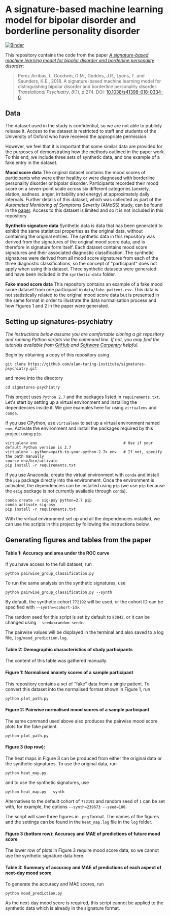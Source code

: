 # A signature-based machine learning model for bipolar disorder and borderline personality disorder

[![Binder](https://mybinder.org/badge_logo.svg)](https://mybinder.org/v2/gh/alan-turing-institute/signatures-psychiatry/lab-add-synth-data?urlpath=lab)

This repository contains the code from the paper [*A signature-based machine learning model for bipolar disorder and borderline personality disorder*](https://doi.org/10.1038/s41398-018-0334-0):

> Perez Arribas, I., Goodwin, G.M., Geddes, J.R., Lyons, T. and Saunders, K.E., 2018. A signature-based machine learning model for distinguishing bipolar disorder and borderline personality disorder. _Translational Psychiatry_, _8_(1), p.274. DOI: [10.1038/s41398-018-0334-0](https://doi.org/10.1038/s41398-018-0334-0).

## Data

The dataset used in the study is confidential, so we are not able to publicly release it. Access to the dataset is restricted to staff and students of the University of Oxford who have received the appropriate permission.

However, we feel that it is important that some similar data are provided for the purposes of demonstrating how the methods outlined in the paper work. To this end, we include three sets of synthetic data, and one example of a fake entry in the dataset.

**Mood score data** The original dataset contains the mood scores of participants who were either healthy or were diagnosed with borderline personality disorder or bipolar disorder. Participants recorded their mood score on a seven-point scale across six different categories (anxiety, elation, sadness. anger, irritability and energy) at approximately daily intervals. Further details of this dataset, which was collected as part of the _Automated Monitoring of Symptoms Severity_ (AMoSS) study, can be found in the [paper](https://doi.org/10.1038/s41398-018-0334-0). Access to this dataset is limited and so it is not included in this repository.

**Synthetic signature data** Synthetic data is data that has been generated to exhibit the same statistical properties as the original data, without containing the original entries. The synthetic data in this repository was derived from the signatures of the original mood score data, and is therefore in signature form itself. Each dataset contains mood score signatures and their associated diagnostic classification. The synthetic signatures were derived from all mood score signatures from each of the three diagnostic classifications, so the concept of "participant" does not apply when using this dataset. Three synthetic datasets were generated and have been included in the `synthetic-data` folder.

**Fake mood score data** This repository contains an example of a fake mood score dataset from one participant in `data/fake_patient.csv`. This data is not statistically related to the original mood score data but is presented in the same format in order to illustrate the data normalisation process and how Figures 1 and 2 in the paper were generated.

## Setting up signatures-psychiatry

_The instructions below assume you are comfortable cloning a git repository and running Python scripts via the command line.
If not, you may find the tutorials available from [GitHub](https://help.github.com/en/articles/cloning-a-repository) and [Software Carpentry](http://swcarpentry.github.io/python-novice-inflammation/10-cmdline/index.html) helpful._

Begin by obtaining a copy of this repository using
```
git clone https://github.com/alan-turing-institute/signatures-psychiatry.git
```
and move into the directory
```
cd signatures-psychiatry
```
This project uses `Python 2.7` and the packages listed in `requirements.txt`.
Let's start by setting up a virtual environment and installing the dependencies inside it.
We give examples here for using `virtualenv` and `conda`.

If you use CPython, use `virtualenv` to set up a virtual environment named `env`.
Activate the environment and install the packages required by this project using `pip`.
```
virtualenv env                                      # Use if your default Python version is 2.7
virtualenv --python=<path-to-your-python-2.7> env   # If not, specify the path manually
source env/bin/activate
pip install -r requirements.txt
```

If you use Anaconda, create the virtual environment with `conda` and install the `pip` package directly into the environment.
Once the environment is activated, the dependencies can be installed using `pip` (we use `pip` because the `esig` package is not currently available through `conda`).
```
conda create -n sig-psy python=2.7 pip
conda activate sig-psy
pip install -r requirements.txt
```

With the virtual environment set up and all the dependencies installed, we can use the scripts in this project by following the instructions below.

## Generating figures and tables from the paper

#### Table 1: Accuracy and area under the ROC curve

If you have access to the full dataset, run
```
python pairwise_group_classification.py
```
To run the same analysis on the synthetic signatures, use
```
python pairwise_group_classification.py --synth
```
By default, the synthetic cohort `772192` will be used, or the cohort ID can be specified with `--synth=<cohort-id>`.

The random seed for this script is set by default to `83042`, or it can be changed using `--seed=<random-seed>`.

The pairwise values will be displayed in the terminal and also saved to a log file, `log/mood_prediction.log`.

#### Table 2: Demographic characteristics of study participants

The content of this table was gathered manually.

#### Figure 1: Normalised anxiety scores of a sample participant

This repository contains a set of "fake" data from a single patient.
To convert this dataset into the normalised format shown in Figure 1, run
```
python plot_path.py
```

#### Figure 2: Pairwise normalised mood scores of a sample participant

The same command used above also produces the pairwise mood score plots for the fake patient.
```
python plot_path.py
```

#### Figure 3 (top row):

The heat maps in Figure 3 can be produced from either the original data or the synthetic signatures.
To use the original data, run
```
python heat_map.py
```
and to use the synthetic signatures, use
```
python heat_map.py --synth
```
Alternatives to the default cohort of `772192` and random seed of `1` can be set with, for example, the options `--synth=239673 --seed=100`.

The script will save three figures in `.png` format. The names of the figures and the settings can be found in the `heat_map.log` file in the `log` folder.

#### Figure 3 (bottom row): Accuracy and MAE of predictions of future mood score

The lower row of plots in Figure 3 require mood score data, so we cannot use the synthetic signature data here.

#### Table 3: Summary of accuracy and MAE of predictions of each aspect of next-day mood score

To generate the accuracy and MAE scores, run
```
python mood_prediction.py
```
As the next-day mood score is required, this script cannot be applied to the synthetic data which is already in the signature format.
